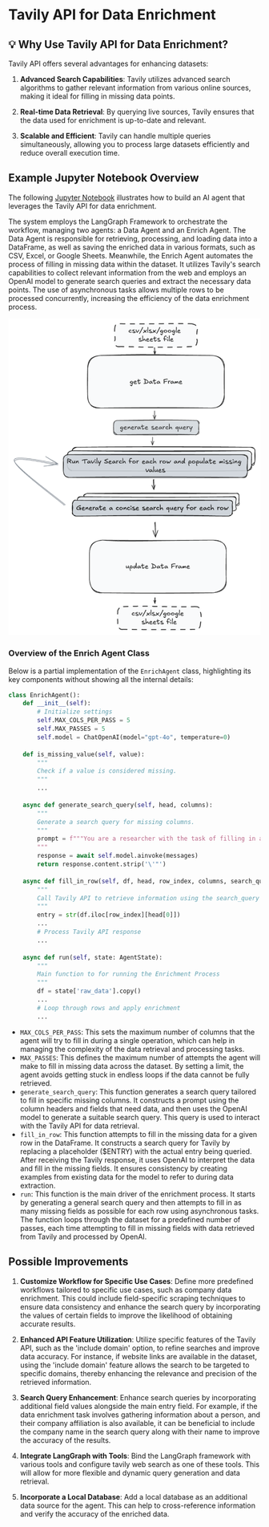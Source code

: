 # Tavily API for Data Enrichment

## 💡 Why Use Tavily API for Data Enrichment?

Tavily API offers several advantages for enhancing datasets:

1. **Advanced Search Capabilities**: Tavily utilizes advanced search algorithms to gather relevant information from various online sources, making it ideal for filling in missing data points.

2. **Real-time Data Retrieval**: By querying live sources, Tavily ensures that the data used for enrichment is up-to-date and relevant.

3. **Scalable and Efficient**: Tavily can handle multiple queries simultaneously, allowing you to process large datasets efficiently and reduce overall execution time.

## Example Jupyter Notebook Overview

The following [Jupyter Notebook](https://github.com/tavily-ai/use-cases/blob/main/data-enrichment/data_enrichment_agent.ipynb) illustrates how to build an AI agent that leverages the Tavily API for data enrichment.

The system employs the LangGraph Framework to orchestrate the workflow, managing two agents: a Data Agent and an Enrich Agent. The Data Agent is responsible for retrieving, processing, and loading data into a DataFrame, as well as saving the enriched data in various formats, such as CSV, Excel, or Google Sheets. Meanwhile, the Enrich Agent automates the process of filling in missing data within the dataset. It utilizes Tavily's search capabilities to collect relevant information from the web and employs an OpenAI model to generate search queries and extract the necessary data points. The use of asynchronous tasks allows multiple rows to be processed concurrently, increasing the efficiency of the data enrichment process.

![Alt Text](flow.png)

[//]: # (<div align="center">)

[//]: # ()
[//]: # (<img src="./flow.png" alt="small flow" height="300" />)

[//]: # ()
[//]: # (</div>)

### Overview of the Enrich Agent Class

Below is a partial implementation of the `EnrichAgent` class, highlighting its key components without showing all the internal details:

```python
class EnrichAgent():
    def __init__(self):
        # Initialize settings
        self.MAX_COLS_PER_PASS = 5
        self.MAX_PASSES = 5
        self.model = ChatOpenAI(model="gpt-4o", temperature=0)

    def is_missing_value(self, value):
        """
        Check if a value is considered missing.
        """
        ...

    async def generate_search_query(self, head, columns):
        """
        Generate a search query for missing columns.
        """
        prompt = f"""You are a researcher with the task of filling in a spreadsheet...
        """
        response = await self.model.ainvoke(messages)
        return response.content.strip('\'"')

    async def fill_in_row(self, df, head, row_index, columns, search_query):
        """
        Call Tavily API to retrieve information using the search_query and prompt OpenAI to extract column values from the response
        """
        entry = str(df.iloc[row_index][head[0]])
        ...
        # Process Tavily API response
        ...

    async def run(self, state: AgentState):
        """
        Main function to for running the Enrichment Process
        """
        df = state['raw_data'].copy()
        ...
        # Loop through rows and apply enrichment
        ...

``` 
- ```MAX_COLS_PER_PASS```: This sets the maximum number of columns that the agent will try to fill in during a single operation, which can help in managing the complexity of the data retrieval and processing tasks.
- ```MAX_PASSES```: This defines the maximum number of attempts the agent will make to fill in missing data across the dataset. By setting a limit, the agent avoids getting stuck in endless loops if the data cannot be fully retrieved.
- ```generate_search_query```: This function generates a search query tailored to fill in specific missing columns. It constructs a prompt using the column headers and fields that need data, and then uses the OpenAI model to generate a suitable search query. This query is used to interact with the Tavily API for data retrieval.
- ```fill_in_row```: This function attempts to fill in the missing data for a given row in the DataFrame. It constructs a search query for Tavily by replacing a placeholder ($ENTRY) with the actual entry being queried. After receiving the Tavily response, it uses OpenAI to interpret the data and fill in the missing fields. It ensures consistency by creating examples from existing data for the model to refer to during data extraction.
- ```run```: This function is the main driver of the enrichment process. It starts by generating a general search query and then attempts to fill in as many missing fields as possible for each row using asynchronous tasks. The function loops through the dataset for a predefined number of passes, each time attempting to fill in missing fields with data retrieved from Tavily and processed by OpenAI.

## Possible Improvements

1. **Customize Workflow for Specific Use Cases**: Define more predefined workflows tailored to specific use cases, such as company data enrichment. This could include field-specific scraping techniques to ensure data consistency and enhance the search query by incorporating the values of certain fields to improve the likelihood of obtaining accurate results.

2. **Enhanced API Feature Utilization**: Utilize specific features of the Tavily API, such as the 'include domain' option, to refine searches and improve data accuracy. For instance, if website links are available in the dataset, using the 'include domain' feature allows the search to be targeted to specific domains, thereby enhancing the relevance and precision of the retrieved information.

3. **Search Query Enhancement**: Enhance search queries by incorporating additional field values alongside the main entry field. For example, if the data enrichment task involves gathering information about a person, and their company affiliation is also available, it can be beneficial to include the company name in the search query along with their name to improve the accuracy of the results.

4. **Integrate LangGraph with Tools**: Bind the LangGraph framework with various tools and configure tavily web search as one of these tools. This will allow for more flexible and dynamic query generation and data retrieval.

5. **Incorporate a Local Database**: Add a local database as an additional data source for the agent. This can help to cross-reference information and verify the accuracy of the enriched data.
